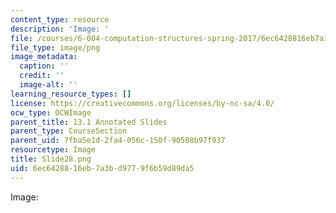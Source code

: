 ```yaml
---
content_type: resource
description: 'Image: '
file: /courses/6-004-computation-structures-spring-2017/6ec6428816eb7a3bd9779f6b59d89da5_Slide28.png
file_type: image/png
image_metadata:
  caption: ''
  credit: ''
  image-alt: ''
learning_resource_types: []
license: https://creativecommons.org/licenses/by-nc-sa/4.0/
ocw_type: OCWImage
parent_title: 13.1 Annotated Slides
parent_type: CourseSection
parent_uid: 7fba5e1d-2fa4-056c-150f-90508b97f937
resourcetype: Image
title: Slide28.png
uid: 6ec64288-16eb-7a3b-d977-9f6b59d89da5
---
```

Image: 